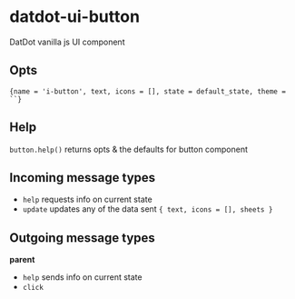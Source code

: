 # datdot-ui-button
DatDot vanilla js UI component

Opts
---

`{name = 'i-button', text, icons = [], state = default_state, theme = ``}`

Help
---
`button.help()` returns opts & the defaults for button component


Incoming message types
---

- `help` requests info on current state
- `update` updates any of the data sent `{ text, icons = [], sheets }`

Outgoing message types
---

**parent**
- `help` sends info on current state
- `click`
